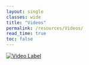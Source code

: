 ```yaml
---
layout: single
classes: wide
title: "Videos"
permalink: /resources/Videos/
read_time: true
toc: false
---
```



[![Video Label](http://img.youtube.com/vi/kCBzZo8cj60/0.jpg)](https://youtu.be/kCBzZo8cj60?t=0s)
